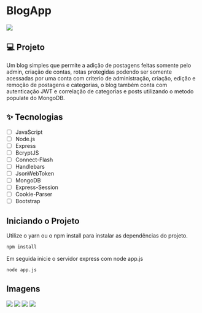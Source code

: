 # BlogApp

![](https://github.com/Daniels7k/Assets/blob/main/assets/blogapp/frotnite%20text%202.png)



## 💻 Projeto
Um blog simples que permite a adição de postagens feitas somente pelo admin, criação de contas, rotas protegidas podendo ser somente acessadas por uma conta com criterio de administração, criação, edição e remoção de postagens e categorias, o blog também conta com autenticação JWT e correlação de categorias e posts utilizando o metodo populate do MongoDB.

## ✨ Tecnologias
-   [ ] JavaScript
-   [ ] Node.js
-   [ ] Express
-   [ ] BcryptJS
-   [ ] Connect-Flash
-   [ ] Handlebars
-   [ ] JsonWebToken
-   [ ] MongoDB
-   [ ] Express-Session
-   [ ] Cookie-Parser 
-   [ ] Bootstrap

## Iniciando o Projeto
Utilize o yarn ou o npm install para instalar as dependências do projeto.
```cl
npm install
```
Em seguida inicie o servidor express com node app.js
```cl
node app.js
```
## Imagens
![](https://github.com/Daniels7k/Assets/blob/main/assets/blogapp/BlogAPP%201.png)
![](https://github.com/Daniels7k/Assets/blob/main/assets/blogapp/BlogApp%202.png)
![](https://github.com/Daniels7k/Assets/blob/main/assets/blogapp/BlogApp%203.png)
![](https://github.com/Daniels7k/Assets/blob/main/assets/blogapp/BlogApp%20Form.png)
